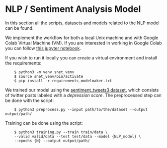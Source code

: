# NLP / Sentiment Analysis Model

In this section all the scripts, datasets and models related to the NLP model can be found.

We implement the workflow for both a local Unix machine and with Google Colab Virtual Machine (VM). If you are interested in working in Google Colab you can follow [this jupyter notebook](https://github.com/enriquemondragon/sAIftyNet/blob/main/model/dataprep_train_test.ipynb).

If you wish to run it locally you can create a virtual environment and install the requirements:
```
    $ python3 -m venv snet_venv
    $ source snet_venv/bin/activate
    $ pip install -r requirements_modelmaker.txt

```
We trained our model using the [sentiment_tweets3 dataset](https://www.kaggle.com/code/rushinaik/depression-killer/data?select=sentiment_tweets3.csv), which consists of twitter posts labeled with a *depression score*.
The preprocessed step can be done with the script:
```
    $ python3 preprocess.py --input path/to/the/dataset --output output/path/

```

Training can be done using the script:
```
    $ python3 training.py --train train/data \
    --valid valid/data --test test/data --model {NLP_model} \
    --epochs {N} --output output/path/ 

```